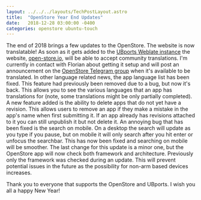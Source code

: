 ```yaml
---
layout: ../../../layouts/TechPostLayout.astro
title:  "OpenStore Year End Updates"
date:   2018-12-28 03:00:00 -0400
categories: openstore ubuntu-touch
---
```


The end of 2018 brings a few updates to the OpenStore. The website is now
translatable! As soon as it gets added to the
[UBports Weblate instance](https://translate.ubports.com/projects/openstore/)
the website, [open-store.io](https://open-store.io/), will be able to accept
community translations. I'm currently in contact with Florian about getting it
setup and will post an announcement on the
[OpenStore Telegram group](https://open-store.io/telegram) when it's available
to be translated. In other language related news, the app language list has been
fixed. This feature had previously been removed due to a bug, but now it's back.
This allows you to see the various languages that an app has translations for
(note, some translations might be only partially completed). A new feature added
is the ability to delete apps that do not yet have a revision. This allows users
to remove an app if they make a mistake in the app's name when first submitting
it. If an app already has revisions attached to it you can still unpublish it
but not delete it. An annoying bug that has been fixed is the search on mobile.
On a desktop the search will update as you type if you pause, but on mobile it
will only search after you hit enter or unfocus the searchbar. This has now been
fixed and searching on mobile will be smoother. The last change for this update
is a minor one, but the OpenStore app will now check both framework and
architecture. Previously only the framework was checked during an update. This
will prevent potential issues in the future as the possibility for non-arm based
devices increases.

Thank you to everyone that supports the OpenStore and UBports.
I wish you all a happy New Year!
